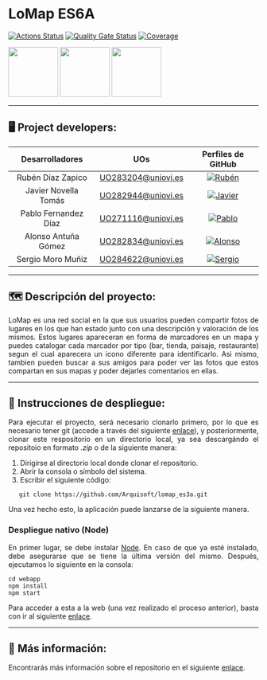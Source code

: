 # LoMap ES6A

[![Actions Status](https://github.com/arquisoft/lomap_es6a/workflows/CI%20for%20LOMAP_0/badge.svg)](https://github.com/arquisoft/lomap_es6a/actions)
[![Quality Gate Status](https://sonarcloud.io/api/project_badges/measure?project=Arquisoft_lomap_es6a&metric=alert_status)](https://sonarcloud.io/summary/new_code?id=Arquisoft_lomap_es6a)
[![Coverage](https://sonarcloud.io/api/project_badges/measure?project=Arquisoft_lomap_es6a&metric=coverage)](https://sonarcloud.io/summary/new_code?id=Arquisoft_lomap_es6a)

<p float="left">
<img src="https://blog.wildix.com/wp-content/uploads/2020/06/react-logo.jpg" height="100">
<img src="https://miro.medium.com/max/1200/0*RbmfNyhuBb8G3LWh.png" height="100">
<img src="https://miro.medium.com/max/365/1*Jr3NFSKTfQWRUyjblBSKeg.png" height="100">
</p>

---

## 🖥️ Project developers:

|       Desarrolladores        |        UOs         |                                                       Perfiles de GitHub                                                       |
|:----------------------------:|:------------------:|:------------------------------------------------------------------------------------------------------------------------------:|
|    Rubén Díaz Zapico     | UO283204@uniovi.es |  <a href="https://github.com/uo283204"><img alt="Rubén" src="https://img.shields.io/badge/UO283204-Rubén Díaz-success"></a>  |
|    Javier Novella Tomás     | UO282944@uniovi.es |   <a href="https://github.com/UO282944"><img alt="Javier" src="https://img.shields.io/badge/UO282944-Javier Novella-blue"></a>   |
|    Pablo Fernandez Díaz    | UO271116@uniovi.es |    <a href="https://github.com/PabloFernandezDiaz"><img alt="Pablo" src="https://img.shields.io/badge/UO271116-Pablo Fernandez-red"></a>     |
| Alonso Antuña Gómez | UO282834@uniovi.es | <a href="https://github.com/UO282834"><img alt="Alonso" src="https://img.shields.io/badge/UO282834-Alonso Antuña-purple"></a> |
| Sergio Moro Muñiz | UO284622@uniovi.es | <a href="https://github.com/UO284622"><img alt="Sergio" src="https://img.shields.io/badge/UO284622-Sergio Moro-green"></a> |

---

## 🗺️ Descripción del proyecto:

<p align="justify">
LoMap es una red social en la que sus usuarios pueden compartir fotos de lugares en los que han estado junto con una descripción y valoración de los mismos. Estos lugares apareceran en forma de marcadores en un mapa y puedes catalogar cada marcador por tipo (bar, tienda, paisaje, restaurante) segun el cual aparecera un icono diferente para identificarlo. Asi mismo, tambien pueden buscar a sus amigos para poder ver las fotos que estos compartan en sus mapas y poder dejarles comentarios en ellas.
</p>

---

## 📑 Instrucciones de despliegue:
<p align="justify">
   Para ejecutar el proyecto, será necesario clonarlo primero, por lo que es necesario tener git (accede a través del siguiente <a href="https://git-scm.com/downloads">enlace</a>), y posteriormente, clonar este respositorio en un directorio local, ya sea descargándo el repositoio en formato <em>.zip</em> o de la siguiente manera:
</p>
<ol>
   <li>Dirigirse al directorio local donde clonar el repositorio.</li>
   <li>Abrir la consola o símbolo del sistema.</li>
   <li>Escribir el siguiente código:</li>
</ol>

```shell
   git clone https://github.com/Arquisoft/lomap_es3a.git
```
<p align="justify">
   Una vez hecho esto, la aplicación puede lanzarse de la siguiente manera.
</p>

### Despliegue nativo (Node)
<p align="justify">
   En primer lugar, se debe instalar <a href="https://nodejs.org/en">Node</a>. En caso de que ya esté instalado, debe asegurarse que se tiene la última versión del mismo. Después, ejecutamos lo siguiente en la consola:
</p>

```shell
cd webapp
npm install
npm start
```
<p align="justify">
Para acceder a esta a la web (una vez realizado el proceso anterior), basta con ir al siguiente <a href="http://localhost:3000">enlace</a>.
</p>

---

## 📑 Más información:
Encontrarás más información sobre el repositorio en el siguiente <a href="https://github.com/arquisoft/lomap_es6a/tree/master/docs">enlace</a>.